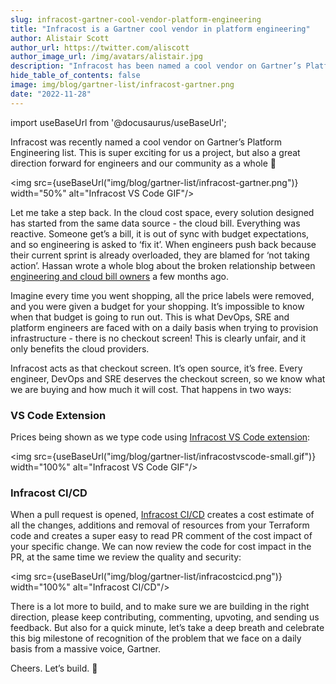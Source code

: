 ```yaml
---
slug: infracost-gartner-cool-vendor-platform-engineering
title: "Infracost is a Gartner cool vendor in platform engineering"
author: Alistair Scott
author_url: https://twitter.com/aliscott
author_image_url: /img/avatars/alistair.jpg
description: "Infracost has been named a cool vendor on Gartner’s Platform Engineering list"
hide_table_of_contents: false
image: img/blog/gartner-list/infracost-gartner.png
date: "2022-11-28"
---
```


import useBaseUrl from '@docusaurus/useBaseUrl';

Infracost was recently named a cool vendor on Gartner’s Platform Engineering list. This is super exciting for us a project, but also a great direction forward for engineers and our community as a whole 🎉

<!--truncate-->

<img src={useBaseUrl("img/blog/gartner-list/infracost-gartner.png")} width="50%" alt="Infracost VS Code GIF"/>

Let me take a step back. In the cloud cost space, every solution designed has started from the same data source - the cloud bill. Everything was reactive. Someone get’s a bill, it is out of sync with budget expectations, and so engineering is asked to ‘fix it’. When engineers push back because their current sprint is already overloaded, they are blamed for ‘not taking action’. Hassan wrote a whole blog about the broken relationship between [engineering and cloud bill owners](/blog/broken-relationship-between-eng-and-cloud-bill-owners/) a few months ago.

Imagine every time you went shopping, all the price labels were removed, and you were given a budget for your shopping. It’s impossible to know when that budget is going to run out. This is what DevOps, SRE and platform engineers are faced with on a daily basis when trying to provision infrastructure - there is no checkout screen! This is clearly unfair, and it only benefits the cloud providers.

Infracost acts as that checkout screen. It’s open source, it’s free. Every engineer, DevOps and SRE deserves the checkout screen, so we know what we are buying and how much it will cost. That happens in two ways:

###  VS Code Extension
Prices being shown as we type code using [Infracost VS Code extension](https://github.com/infracost/vscode-infracost):

<img src={useBaseUrl("img/blog/gartner-list/infracostvscode-small.gif")} width="100%" alt="Infracost VS Code GIF"/>

### Infracost CI/CD
When a pull request is opened, [Infracost CI/CD](https://www.infracost.io/docs/integrations/cicd/) creates a cost estimate of all the changes, additions and removal of resources from your Terraform code and creates a super easy to read PR comment of the cost impact of your specific change. We can now review the code for cost impact in the PR, at the same time we review the quality and security:

<img src={useBaseUrl("img/blog/gartner-list/infracostcicd.png")} width="100%" alt="Infracost CI/CD"/>

There is a lot more to build, and to make sure we are building in the right direction, please keep contributing, commenting, upvoting, and sending us feedback. But also for a quick minute, let’s take a deep breath and celebrate this big milestone of recognition of the problem that we face on a daily basis from a massive voice, Gartner.

Cheers. Let’s build. 🙏
